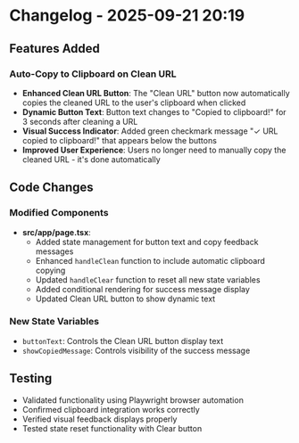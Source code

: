 # Changelog - 2025-09-21 20:19

## Features Added

### Auto-Copy to Clipboard on Clean URL
- **Enhanced Clean URL Button**: The "Clean URL" button now automatically copies the cleaned URL to the user's clipboard when clicked
- **Dynamic Button Text**: Button text changes to "Copied to clipboard!" for 3 seconds after cleaning a URL
- **Visual Success Indicator**: Added green checkmark message "✓ URL copied to clipboard!" that appears below the buttons
- **Improved User Experience**: Users no longer need to manually copy the cleaned URL - it's done automatically

## Code Changes

### Modified Components
- **src/app/page.tsx**:
  - Added state management for button text and copy feedback messages
  - Enhanced `handleClean` function to include automatic clipboard copying
  - Updated `handleClear` function to reset all new state variables
  - Added conditional rendering for success message display
  - Updated Clean URL button to show dynamic text

### New State Variables
- `buttonText`: Controls the Clean URL button display text
- `showCopiedMessage`: Controls visibility of the success message

## Testing
- Validated functionality using Playwright browser automation
- Confirmed clipboard integration works correctly
- Verified visual feedback displays properly
- Tested state reset functionality with Clear button
